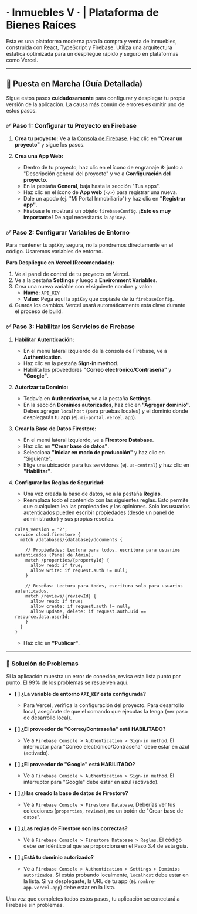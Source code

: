 # · Inmuebles V · | Plataforma de Bienes Raíces

Esta es una plataforma moderna para la compra y venta de inmuebles, construida con React, TypeScript y Firebase. Utiliza una arquitectura estática optimizada para un despliegue rápido y seguro en plataformas como Vercel.

---

## 🚀 Puesta en Marcha (Guía Detallada)

Sigue estos pasos **cuidadosamente** para configurar y desplegar tu propia versión de la aplicación. La causa más común de errores es omitir uno de estos pasos.

### ✅ Paso 1: Configurar tu Proyecto en Firebase

1.  **Crea tu proyecto:** Ve a la [Consola de Firebase](https://console.firebase.google.com/). Haz clic en **"Crear un proyecto"** y sigue los pasos.

2.  **Crea una App Web:**
    *   Dentro de tu proyecto, haz clic en el ícono de engranaje ⚙️ junto a "Descripción general del proyecto" y ve a **Configuración del proyecto**.
    *   En la pestaña **General**, baja hasta la sección "Tus apps".
    *   Haz clic en el ícono de **App web** (`</>`) para registrar una nueva.
    *   Dale un apodo (ej. "Mi Portal Inmobiliario") y haz clic en **"Registrar app"**.
    *   Firebase te mostrará un objeto `firebaseConfig`. **¡Esto es muy importante!** De aquí necesitarás la `apiKey`.

### ✅ Paso 2: Configurar Variables de Entorno

Para mantener tu `apiKey` segura, no la pondremos directamente en el código. Usaremos variables de entorno.

**Para Despliegue en Vercel (Recomendado):**

1.  Ve al panel de control de tu proyecto en Vercel.
2.  Ve a la pestaña **Settings** y luego a **Environment Variables**.
3.  Crea una nueva variable con el siguiente nombre y valor:
    *   **Name:** `API_KEY`
    *   **Value:** Pega aquí la `apiKey` que copiaste de tu `firebaseConfig`.
4.  Guarda los cambios. Vercel usará automáticamente esta clave durante el proceso de build.

### ✅ Paso 3: Habilitar los Servicios de Firebase

1.  **Habilitar Autenticación:**
    *   En el menú lateral izquierdo de la consola de Firebase, ve a **Authentication**.
    *   Haz clic en la pestaña **Sign-in method**.
    *   Habilita los proveedores **"Correo electrónico/Contraseña"** y **"Google"**.

2.  **Autorizar tu Dominio:**
    *   Todavía en **Authentication**, ve a la pestaña **Settings**.
    *   En la sección **Dominios autorizados**, haz clic en **"Agregar dominio"**. Debes agregar `localhost` (para pruebas locales) y el dominio donde desplegarás tu app (ej. `mi-portal.vercel.app`).

3.  **Crear la Base de Datos Firestore:**
    *   En el menú lateral izquierdo, ve a **Firestore Database**.
    *   Haz clic en **"Crear base de datos"**.
    *   Selecciona **"Iniciar en modo de producción"** y haz clic en "Siguiente".
    *   Elige una ubicación para tus servidores (ej. `us-central`) y haz clic en **"Habilitar"**.

4.  **Configurar las Reglas de Seguridad:**
    *   Una vez creada la base de datos, ve a la pestaña **Reglas**.
    *   Reemplaza todo el contenido con las siguientes reglas. Esto permite que cualquiera lea las propiedades y las opiniones. Solo los usuarios autenticados pueden escribir propiedades (desde un panel de administrador) y sus propias reseñas.

    ```
    rules_version = '2';
    service cloud.firestore {
      match /databases/{database}/documents {
        
        // Propiedades: Lectura para todos, escritura para usuarios autenticados (Panel de Admin).
        match /properties/{propertyId} {
          allow read: if true;
          allow write: if request.auth != null;
        }

        // Reseñas: Lectura para todos, escritura solo para usuarios autenticados.
        match /reviews/{reviewId} {
          allow read: if true;
          allow create: if request.auth != null;
          allow update, delete: if request.auth.uid == resource.data.userId;
        }
      }
    }
    ```
    *   Haz clic en **"Publicar"**.

---

### 🚨 Solución de Problemas

Si la aplicación muestra un error de conexión, revisa esta lista punto por punto. El 99% de los problemas se resuelven aquí.

*   **[  ] ¿La variable de entorno `API_KEY` está configurada?**
    *   Para Vercel, verifica la configuración del proyecto. Para desarrollo local, asegúrate de que el comando que ejecutas la tenga (ver paso de desarrollo local).

*   **[  ] ¿El proveedor de "Correo/Contraseña" está HABILITADO?**
    *   Ve a `Firebase Console > Authentication > Sign-in method`. El interruptor para "Correo electrónico/Contraseña" debe estar en azul (activado).

*   **[  ] ¿El proveedor de "Google" está HABILITADO?**
    *   Ve a `Firebase Console > Authentication > Sign-in method`. El interruptor para "Google" debe estar en azul (activado).

*   **[  ] ¿Has creado la base de datos de Firestore?**
    *   Ve a `Firebase Console > Firestore Database`. Deberías ver tus colecciones (`properties`, `reviews`), no un botón de "Crear base de datos".

*   **[  ] ¿Las reglas de Firestore son las correctas?**
    *   Ve a `Firebase Console > Firestore Database > Reglas`. El código debe ser idéntico al que se proporciona en el Paso 3.4 de esta guía.

*   **[  ] ¿Está tu dominio autorizado?**
    *   Ve a `Firebase Console > Authentication > Settings > Dominios autorizados`. Si estás probando localmente, `localhost` debe estar en la lista. Si ya desplegaste, la URL de tu app (ej. `nombre-app.vercel.app`) debe estar en la lista.

Una vez que completes todos estos pasos, tu aplicación se conectará a Firebase sin problemas.